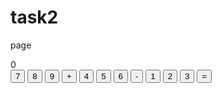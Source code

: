 # task2
page
<!DOCTYPE html>
<html lang="en">
<head>
    <meta charset="UTF-8">
    <meta name="viewport" content="width=device-width, initial-scale=1.0">
    <title>Calculator</title>
    <link rel="stylesheet" href="style.css">
</head>
<body>
    <div class="calculator">
        <div id="display">0</div>
        <div class="buttons">
            <button class="btn">7</button>
            <button class="btn">8</button>
            <button class="btn">9</button>
            <button class="btn">+</button>
            <button class="btn">4</button>
            <button class="btn">5</button>
            <button class="btn">6</button>
            <button class="btn">-</button>
            <button class="btn">1</button>
            <button class="btn">2</button>
            <button class="btn">3</button>
            <button class="btn">=</button>
        </div>
    </div>
    <script src="script.js"></script>
</body>
</html>
